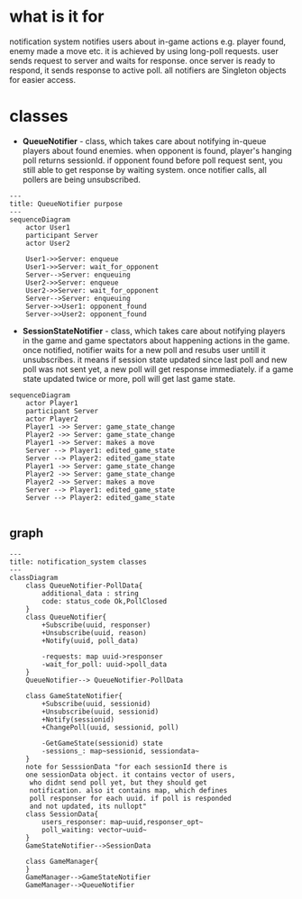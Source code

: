 # what is it for
notification system notifies users about in-game actions e.g. player found, enemy made a move etc.
it is achieved by using long-poll requests. user sends request to server and waits for response. once server is ready to respond, it sends response to active poll.
all notifiers are Singleton objects for easier access.
# classes
* **QueueNotifier** - class, which takes care about notifying in-queue players about found enemies. when opponent is found, player's hanging poll returns sessionId. if opponent found before poll request sent, you still able to get response by waiting system. once notifier calls, all pollers are being unsubscribed. 
```mermaid
---
title: QueueNotifier purpose
---
sequenceDiagram
	actor User1
	participant Server
	actor User2
	
	User1->>Server: enqueue
	User1->>Server: wait_for_opponent
	Server-->Server: enqueuing
	User2->>Server: enqueue
	User2->>Server: wait_for_opponent
	Server-->Server: enqueuing
	Server->>User1: opponent_found
	Server->>User2: opponent_found

```
* **SessionStateNotifier** - class, which takes care about notifying players in the game and game spectators about happening actions in the game. once notified, notifier waits for a new poll and resubs user untill it unsubscribes. it means if session state updated since last poll and new poll was not sent yet, a new poll will get response immediately. if a game state updated twice or more, poll will get last game state.
```mermaid
sequenceDiagram
	actor Player1
	participant Server
	actor Player2
	Player1 ->> Server: game_state_change
	Player2 ->> Server: game_state_change
	Player1 ->> Server: makes a move
	Server --> Player1: edited_game_state
	Server --> Player2: edited_game_state
	Player1 ->> Server: game_state_change
	Player2 ->> Server: game_state_change
	Player2 ->> Server: makes a move
	Server --> Player1: edited_game_state
	Server --> Player2: edited_game_state
	
```

## graph
```mermaid
---
title: notification_system classes
---
classDiagram
	class QueueNotifier-PollData{
		additional_data : string
		code: status_code Ok,PollClosed
	}
	class QueueNotifier{
		+Subscribe(uuid, responser)
		+Unsubscribe(uuid, reason)
		+Notify(uuid, poll_data)

		-requests: map uuid->responser
		-wait_for_poll: uuid->poll_data
	}
	QueueNotifier--> QueueNotifier-PollData
	
	class GameStateNotifier{
		+Subscribe(uuid, sessionid)
		+Unsubscribe(uuid, sessionid)
		+Notify(sessionid)
		+ChangePoll(uuid, sessionid, poll)
		
		-GetGameState(sessionid) state
		-sessions_: map~sessionid, sessiondata~
	}
	note for SesssionData "for each sessionId there is 
	one sessionData object. it contains vector of users,
	 who didnt send poll yet, but they should get 
	 notification. also it contains map, which defines 
	 poll responser for each uuid. if poll is responded 
	 and not updated, its nullopt"
	class SessionData{
		users_responser: map~uuid,responser_opt~
		poll_waiting: vector~uuid~
	}
	GameStateNotifier-->SessionData
	
	class GameManager{
	}
	GameManager-->GameStateNotifier
	GameManager-->QueueNotifier
```